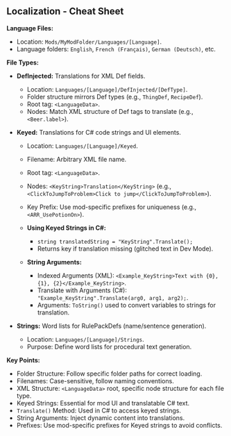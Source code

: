 ## Localization - Cheat Sheet

**Language Files:**

- Location: `Mods/MyModFolder/Languages/[Language]`.
- Language folders: `English`, `French (Français)`, `German (Deutsch)`, etc.

**File Types:**

- **DefInjected:** Translations for XML Def fields.
    - Location: `Languages/[Language]/DefInjected/[DefType]`.
    - Folder structure mirrors Def types (e.g., `ThingDef`, `RecipeDef`).
    - Root tag: `<LanguageData>`.
    - Nodes: Match XML structure of Def tags to translate (e.g., `<Beer.label>`).

- **Keyed:** Translations for C# code strings and UI elements.
    - Location: `Languages/[Language]/Keyed`.
    - Filename: Arbitrary XML file name.
    - Root tag: `<LanguageData>`.
    - Nodes: `<KeyString>Translation</KeyString>` (e.g., `<ClickToJumpToProblem>Click to jump</ClickToJumpToProblem>`).
    - Key Prefix: Use mod-specific prefixes for uniqueness (e.g., `<ARR_UsePotionOn>`).

    - **Using Keyed Strings in C#:**
        - `string translatedString = "KeyString".Translate();`
        - Returns key if translation missing (glitched text in Dev Mode).

    - **String Arguments:**
        - Indexed Arguments (XML): `<Example_KeyString>Text with {0}, {1}, {2}</Example_KeyString>`.
        - Translate with Arguments (C#): `"Example_KeyString".Translate(arg0, arg1, arg2);`.
        - Arguments: `ToString()` used to convert variables to strings for translation.

- **Strings:** Word lists for RulePackDefs (name/sentence generation).
    - Location: `Languages/[Language]/Strings`.
    - Purpose: Define word lists for procedural text generation.

**Key Points:**

- Folder Structure: Follow specific folder paths for correct loading.
- Filenames: Case-sensitive, follow naming conventions.
- XML Structure:  `<LanguageData>` root, specific node structure for each file type.
- Keyed Strings: Essential for mod UI and translatable C# text.
- `Translate()` Method:  Used in C# to access keyed strings.
- String Arguments:  Inject dynamic content into translations.
- Prefixes: Use mod-specific prefixes for Keyed strings to avoid conflicts.
